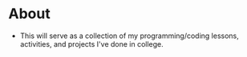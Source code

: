 # About
- This will serve as a collection of my programming/coding lessons, activities, and projects I've done in college. 